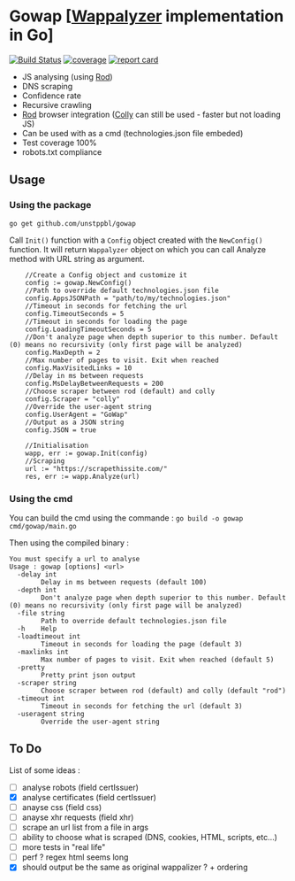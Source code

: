 # Gowap [[Wappalyzer](https://github.com/AliasIO/Wappalyzer) implementation in Go]

[![Build Status](https://github.com/unstppbl/gowap/workflows/Build%20and%20test/badge.svg)](https://github.com/dranih/gowap/actions?workflow=Build%20and%20test)
[![coverage](https://codecov.io/gh/unstppbl/gowap/branch/master/graph/badge.svg)](https://codecov.io/gh/dranih/gowap)
[![report card](https://goreportcard.com/badge/github.com/unstppbl/gowap)](https://goreportcard.com/report/github.com/dranih/gowap)

  - JS analysing (using [Rod](https://github.com/go-rod/rod))
  - DNS scraping
  - Confidence rate
  - Recursive crawling
  - [Rod](https://github.com/go-rod/rod) browser integration ([Colly](https://github.com/gocolly/colly) can still be used - faster but not loading JS)
  - Can be used with as a cmd (technologies.json file embeded)
  - Test coverage 100%
  - robots.txt compliance

## Usage
### Using the package
`go get github.com/unstppbl/gowap`

Call `Init()` function with a `Config` object created with the `NewConfig()` function. It will return `Wappalyzer` object on which you can call Analyze method with URL string as argument.

```golang
    //Create a Config object and customize it
	config := gowap.NewConfig()
    //Path to override default technologies.json file
	config.AppsJSONPath = "path/to/my/technologies.json"
    //Timeout in seconds for fetching the url
	config.TimeoutSeconds = 5
    //Timeout in seconds for loading the page
	config.LoadingTimeoutSeconds = 5
    //Don't analyze page when depth superior to this number. Default (0) means no recursivity (only first page will be analyzed)
	config.MaxDepth = 2
    //Max number of pages to visit. Exit when reached
	config.MaxVisitedLinks = 10
    //Delay in ms between requests
	config.MsDelayBetweenRequests = 200
    //Choose scraper between rod (default) and colly
	config.Scraper = "colly"
    //Override the user-agent string
	config.UserAgent = "GoWap"
    //Output as a JSON string
    config.JSON = true

    //Initialisation
	wapp, err := gowap.Init(config)
    //Scraping 
    url := "https://scrapethissite.com/"
	res, err := wapp.Analyze(url)

```
### Using the cmd
You can build the cmd using the commande :
`go build -o gowap cmd/gowap/main.go`

Then using the compiled binary :
```
You must specify a url to analyse
Usage : gowap [options] <url>
  -delay int
    	Delay in ms between requests (default 100)
  -depth int
    	Don't analyze page when depth superior to this number. Default (0) means no recursivity (only first page will be analyzed)
  -file string
    	Path to override default technologies.json file
  -h	Help
  -loadtimeout int
    	Timeout in seconds for loading the page (default 3)
  -maxlinks int
    	Max number of pages to visit. Exit when reached (default 5)
  -pretty
    	Pretty print json output
  -scraper string
    	Choose scraper between rod (default) and colly (default "rod")
  -timeout int
    	Timeout in seconds for fetching the url (default 3)
  -useragent string
    	Override the user-agent string
```

## To Do
List of some ideas  :
- [ ] analyse robots (field certIssuer)
- [X] analyse certificates (field certIssuer)
- [ ] anayse css (field css)
- [ ] anayse xhr requests (field xhr)
- [ ] scrape an url list from a file in args
- [ ] ability to choose what is scraped (DNS, cookies, HTML, scripts, etc...)
- [ ] more tests in "real life"
- [ ] perf ? regex html seems long
- [X] should output be the same as original wappalizer ? + ordering
